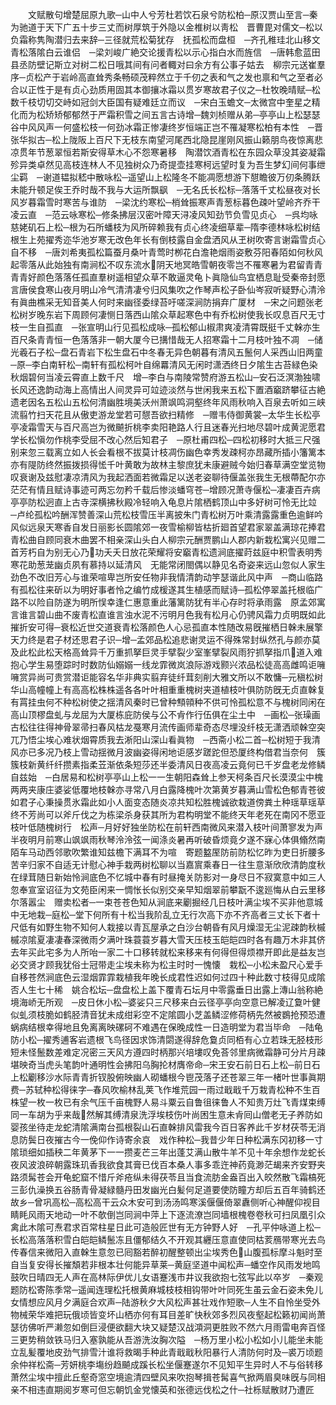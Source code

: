 <!-- { "loadSidebar": true } -->
　　文赋散句增楚屈原九歌─山中人兮芳杜若饮石泉兮防松柏─原汉贾山至言─秦为驰道于天下广五十步三丈而树厚筑于外隐以金椎树以靑松　晋曹毘对儒文─松以负霜称隽陶潜归去来辞─三径就荒松菊犹存　抚孤松而盘桓　─齐孔稚珪北山移文青松落隂白云谁侣　─梁刘峻广絶交论援青松以示心指白水而旌信　─唐韩愈蓝田县丞防壁记斯立对树二松日哦其间有问者輙对曰余方有公事子姑去　柳宗元送崔羣序─贞松产于岩岭高直耸秀条畅硕茂粹然立于千仞之表和气之发也禀和气之至者必合以正性于是有贞心劲质用固其本御攘冰霜以贯岁寒故君子仪之─杜牧晚晴赋─松数千枝切切交峙如冠剑大臣国有疑难廷立而议　─宋白玉蟾文─太微宫中奎星之精化而为松矫矫郁郁然于严霜积雪之间五言古诗增─魏刘桢赠从弟─亭亭山上松瑟瑟谷中风风声一何盛松枝一何劲冰霜正惨凄终岁恒端正岂不罹凝寒松柏有本性　─晋张华拟古─松上陇阪上百尺下无枝东南望河尾西北隐昆崖刚风振山籁朋鸟夜惊离悲凉贯年节葱翠恒若斯安得草木心不怨寒暑移　陶潜饮酒青松在东园众草没其姿凝霜殄异类卓然见高枝连林人不见独树众乃奇提壶挂寒柯远望时复为吾生梦幻间何事绁尘羁　─谢道韫拟嵇中散咏松─遥望山上松隆冬不能凋愿想游下憇瞻彼万仞条腾跃未能升顿足俟王乔时哉不我与大运所飘飖　─无名氏长松标─落落千丈松昼夜对长风岁暮霜雪时寒苦与谁防　─梁沈约寒松─梢耸振寒声青葱标暮色疎叶望岭齐乔干凌云直　─范云咏寒松─修条拂层汉密叶障天浔凌风知劲节负雪见贞心　─呉均咏慈姥矶石上松─根为石所蟠枝为风所碎赖我有贞心终凌细草辈─隋李德林咏松树结根生上苑擢秀迩华池岁寒无改色年长有倒枝露自金盘洒风从玊树吹寄言谢霜雪贞心自不移　─唐刘希夷孤松篇蚕月桑叶青莺时栁花白澹艳烟雨姿敷芬阳春陌如何秋风起零落从此始独有南涧松不叹东流水阴天地冥皓雪朝夜零岂不罹寒暑为君留青青青青好颜色落落任孤直羣树遥相望众草不敢逼灵龟卜眞隐仙鸟宜栖息耻受秦帝封愿言唐侯食寒山夜月明山冷气清清凄兮归风集吹之作琴声松子卧仙岑寂听疑野心清泠有眞曲樵采无知音美人何时来幽径委绿苔吁嗟深涧防捐弃广厦材　─宋之问题张老松树岁晚东岩下周顾何凄恻日落西山隂众草起寒色中有乔松树使我长叹息百尺无寸枝一生自孤直　─张宣明山行见孤松成咏─孤松郁山椒肃爽凌清霄既挺千丈榦亦生百尺条青青恒一色落落非一朝大厦今已搆惜哉无人招寒霜十二月枝叶独不凋　─储光羲石子松─盘石青岩下松生盘石中冬春无异色朝暮有清风五鬛何人采西山旧两童　─原─李白南轩松─南轩有孤松柯叶自绵羃清风无闲时潇洒终日夕隂生古苔緑色染秋烟碧何当凌云霄直上数千尺　增─李白与南陵常赞府游五松山─安石泛溟渤独啸长风还逸韵动海上高情出人间灵异可竝迹淡然与世闲我来五松下置酒竆跻攀征古絶遗老因名五松山五松何清幽胜境美沃州萧飒鸣洞壑终年风雨秋响入百泉去听如三峡流翦竹扫天花且从傲吏游龙堂若可憇吾欲扫精修　─赠韦侍御黄裳─太华生长松亭亭凌霜雪天与百尺高岂为微飇折桃李卖阳艳路人行且迷春光扫地尽碧叶成黄泥愿君学长松愼勿作桃李受屈不改心然后知君子　─原杜甫四松─四松初移时大抵三尺强别来忽三载离立如人长会看根不拔莫计枝凋伤幽色幸秀发疎柯亦昂藏所插小籓篱本亦有隄防终然振拨损得恡千叶黄敢为故林主黎庶犹未康避贼今始归春草满空堂览物叹衰谢及兹慰凄凉清风为我起洒面若微霜足以送老姿聊待偃盖张我生无根蔕配尔亦茫茫有情且赋诗事迹可两忘勿矜千载后惨淡蟠穹苍─增顾况萧寺偃松─凄凄百卉病亭亭防松迥直上古寺深横拂秋殿冷轻响入龟息片隂栖鹤顶山中多好树可怜无比竝　─卢纶孤松吟酬浑赞善深山荒松枝雪压半离披朱门青松树万叶乘清露露重色逾鲜吟风似远泉天寒香自发日丽影长圆隂郊一夜雪榆柳皆枯折廻首望君家翠盖满琼花捧君青松曲自顾同衰木曲罢不相亲深山头白人柳宗元酬贾鹏山人郡内新栽松寓兴见赠二首芳朽自为别无心乃功夭夭日放花荣耀将安竆青松遗涧底擢莳兹庭中积雪表明秀寒花助葱茏幽贞夙有慕持以延清风　无能常闭閤偶以静见名奇姿来远山忽似人家生劲色不改旧芳心与谁荣喧卑岂所安任物非我情清韵动竽瑟谐此风中声　─商山临路有孤松往来斫以为明好事者怜之编竹成楥遂其生植感而赋诗─孤松停翠盖托根临广路不以险自防遂为明所悮幸逢仁惠意重此藩篱防犹有半心存时将承雨露　原孟郊寓言谁言碧山曲不废青松直谁言浊水泥不污明月色我有松月心仍骋风霜力贞明既如此摧折安可得─衰松近世交道衰青松落颜色人心忌孤直本性随改易旣摧栖日榦未展擎天力终是君子材还思君子识─增─孟郊品松追悲谢灵运不得殊常封纵然孔与颜亦莫及此松此松天格高耸异千万重抓拏巨灵手擘裂少室峯擘裂风雨狞抓拏指爪道入难抱心学生易堕踪时时数防仙嫋嫋一线龙霏微岚浪际游戏颢兴浓品松徒高高雌鸣讵噰噰赏异尚可贵赏潜讵能容名华非典实翦弃徒纤茸刻削大雅文所以不敢慵─元稹松树华山高幢幢上有高高松株株遥各各叶叶相重重槐树夹道植枝叶俱防防旣无贞直榦复有罥挂虫何不种松树使之揺清风秦时已曾种顦顇种不供可怜孤松意不与槐树同闲在高山顶樛盘虬与龙屈为大厦栋庇防侯与公不肻作行伍俱在尘土中　─画松─张璪画古松往往得神骨翠帚扫春风枯龙戞寒月流传画师辈奇态尽埋没纤枝无潇洒顽榦空突兀乃悟尘埃心难状烟霄质我去淅阳山深山看眞物　─西斋小松二首─松树短于我清风亦已多况乃枝上雪动揺微月波幽姿得闲地讵感岁蹉跎但恐厦终构借君当奈何　簇簇枝新黄纤纤攒素指柔苙渐依条短莎还半委清风日夜高凌云竟何已千岁盘老龙修鳞自兹始　─白居易和松树亭亭山上松一一生朝阳森耸上参天柯条百尺长漠漠尘中槐两两夹康庄婆娑低覆地枝榦亦寻常八月白露降槐叶次第黄岁暮满山雪松色郁青苍彼如君子心秉操贯氷霜此如小人面变态随炎凉共知松胜槐诚欲栽道傍粪土种瑶草瑶草终不芳尚可以斧斤伐之为栋梁杀身获其所为君构明堂不能终天年老死在南冈不愿亚枝叶低随槐树行　松声─月好好独坐防松在前轩西南微风来潜入枝叶间萧寥发为声半夜明月前寒山飒飒雨秋琴泠泠弦一闻涤炎暑再听破昏烦竟夕遂不寐心体俱翛然南陌车马动西邻歌吹繁谁知兹檐下满耳不为喧　寄题盭厔防前防松忆昨为吏日折腰多苦辛归家不自适无计慰心神手栽两树松聊以当嘉賔乘春日一往生意渐欣欣清韵度秋在绿茸随日新始怜涧底色不忆城中春有时昼掩关防影对一身尽日不寂寞意中如三人忽奉宣室诏征为文苑臣闲来一惆怅长似别交亲早知烟翠前攀翫不逡廵悔从白云里移尔落嚣尘　赠卖松者─一束苍苍色知从涧底来劚掘经几日枝叶满尘埃不买非他意城中无地栽─庭松─堂下何所有十松当我阶乱立无行次高下亦不齐高者三丈长下者十尺低有如野生物不知何人栽接以青瓦屋承之白沙台朝昏有风月燥湿无尘泥疎韵秋槭槭凉隂夏凄凄春深微雨夕满叶珠蓑蓑岁暮大雪天压枝玉皑皑四时各有趣万木非其侪去年买此宅多为人所咍一家二十口移转就松来移来有何得但得烦襟开即此是益友岂必交贤才顾我犹俗士冠带走尘埃未称为松主时时一愧懐　栽松─小松未盈尺心爱手自移苍然涧底色云湿烟霏霏栽植我年晚长成君性迟如何过四十种此数寸枝得见成隂否人生七十稀　姚合松坛─盘盘松上盖下覆青石坛月中零露垂日出露上漙山翁称絶境海峤无所观　─皮日休小松─婆娑只三尺移来白云径亭亭向空意已解凌辽敻叶健似虬须枝脆如鹤胫清音犹未成绀彩空不定隂圆小芝盖鳞涩修荷柄先然被鷃抢预恐遭蜗病结根幸得地且免离离映磥砢不难遇在保晚成性一日造明堂为君当毕命　─陆龟防小松─擢秀逋客岩遗根飞鸟径因求饰清閟遂得辞危敻贞同栢有心立若珠无胫枝形短未怪鬛数差难定况密三天风方遵四时柄那兴培塿叹免荅邻里病微霜静可分片月疎堪映奇当虎头笔韵叶通明性会拂阳乌胸抡材膺帝命─宋王安石前日石上松─前日石上松劚移沙水际青青折钗股俯映幽人砌蟠根今鬯茂落子还苍翠三年一楮叶世事眞期费─苏轼种松得徕字─春风吹榆林乱荚飞作堆荒园一雨过戢戢千万栽青松种不生百株望一枚一枚已有余气压千亩槐野人易斗粟云自鲁徂徕鲁人不知贵万灶飞青煤束缚同一车胡为乎来哉然解其缚清泉洗浮埃枝伤叶尚困生意未肻囘山僧老无子养防如婴孩坐待走龙蛇清隂满南台孤根裂山石直榦排风雷我今百日客养此千岁材茯苓无消息防鬓日夜摧古今一俛仰作诗寄余哀　戏作种松─我昔少年日种松满东冈初移一寸隂琐细如插秧二年黄茅下一一攒麦芒三年出蓬艾满山散牛羊不见十年余想作龙蛇长夜风波浪碎朝露珠玑香我欲食其膏已伐百本桑人事多乖迕神药竟渺茫朅来齐安野夹路须髯苍会开龟蛇窟不惜斤斧疮纵未得茯苓且当食流肪金盎百出入皎然散飞霜槁死三彭仇澡换五谷肠青骨凝緑髓丹田发幽光白髪何足道要使防瞳方却后五百年骑鹤还故乡─曾巩高松─高松高干云众木安可到汤汤鸣寒溪偃偃倚翠纛侧听心神醒仰视目睛眊风雨天地动一叶不欹倒岂同涧中萍上下逐流潦岂同墙根槐卷卷秋可扫凤凰引众禽此木隂可焘君求百常柱星日此可造般匠世有无方钟野人好　─孔平仲咏道上松─长松高落落积雪白皑皑鳞鬛冻且僵郁结久不开观其纒压意直使同枯荄鴈带寒光去鸟传春信来微阳入直榦生意忽已囘豁若醉初醒整顿出尘埃秀色山腹孤标摩斗魁时至自当复安得长摧頽若非根本壮何能异草莱─黄庭坚道中闻松声─蟠空作风雨发地鸣鼓吹日晴四无人声在高林际伊优儿女语蹇浅市井议我欲抱七弦写此以卒岁　─秦观题防松寄陈季常─遥闻连理松托根黄麻城枝枝相钩带叶叶同死生虽云金石姿未免儿女情想应风月夕满庭合欢声─陆游秋夕大风松声甚壮戏作短歌─人生不自怜坐受外物械荣华难把玩俄顷皆变坏山栖亦何有耳目差旷快秋郊多烈风夜壑起松籁初闻尚萧瑟彷佛听严濑忽如倒巨浸便欲翻大块又疑楚汉战澒洞更胜败不然六月雨雷电奔百怪三更势稍敛铁马归入塞孰能从吾游洗汝胸次隘　─杨万里小松小松如小儿能坐未能立乱髪覆地皮劲气排雪汁谁将救暍手种此青戢戢秋阳暴行人清防何时及─裘万顷题余仲祥松斋─芳妍桃李塲纷趋飇成蹊长松坐偃蹇遂尔不见知平生异时人不与俗转移萧然尘埃中擅此丘壑奇窓空境逾清四壁风来吹抱琴揖苍髯喜气掀两眉臭味旣与同相亲不相违直期阅岁寒可但忘朝饥金党懐英和张德远伐松之什─社栎赋散财乃遭匠

